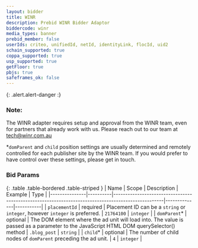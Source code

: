 ```yaml
---
layout: bidder
title: WINR
description: Prebid WINR Bidder Adaptor
biddercode: winr
media_types: banner
prebid_member: false
userIds: criteo, unifiedId, netId, identityLink, flocId, uid2
schain_supported: true
coppa_supported: true
usp_supported: true
getFloor: true
pbjs: true
safeframes_ok: false
---
```


{: .alert.alert-danger :}
### Note:
The WINR adapter requires setup and approval from the WINR team, even for partners that already work with us. Please reach out to our team at tech@winr.com.au

*`domParent` and `child` position settings are usually determined and remotely controlled for each publisher site by the WINR team. If you would prefer to have control over these settings, please get in touch.

### Bid Params

{: .table .table-bordered .table-striped }
| Name          | Scope    | Description                                                                                       | Example      | Type      |
|---------------|----------|---------------------------------------------------------------------------------------------------|--------------|-----------|
| `placementId` | required | Placement ID can be a `string` or `integer`, however `integer` is preferred.               | `21764100`    | `integer` |
| `domParent`*   | optional | The DOM element where the ad unit will load into. The value is passed as a parameter to the JavaScript HTML DOM querySelector() method  | `.blog_post`  | `string`  |
| `child`*       | optional | The number of child nodes of `domParent` preceding the ad unit. | `4`           | `integer` |
